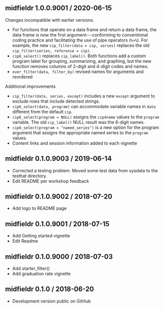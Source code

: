 



## midfieldr 1.0.0.9001 / 2020-06-15

Changes incompatible with earlier versions. 

- For functions that operate on a data frame and return a data frame, the data frame is now the first argument---conforming to conventional coding practice and facilitating the use of pipe operators (`%>%`). For example, the new `cip_filter(data = cip, series)` replaces the old `cip_filter(series, reference = cip)`.  
- `cip6_select()` replaces `cip_label()`. Both functions add a custom program label for grouping, summarizing, and graphing, but the new function removes columns of 2-digit and 4-digit codes and names. 
- `ever_filter(data, filter_by)` revised names for arguments and reordered  

Additional improvements 

- `cip_filter(data, series, except)` includes a new `except` argument to exclude rows that include detected strings. 
- `cip6_select(data, program)` can accommodate variable names in `data` different from the default `cip`. 
- `cip6_select(program = NULL)` assigns the `cip4name` values to the `program` variable. The old `cip_label()` NULL result was the 6-digit names. 
- `cip6_select(program = "named_series")` is a new option for the program argument that assigns the appropriate named series to the `program` values. 
- Content links and session information added to each vignette   





## midfieldr 0.1.0.9003 / 2019-06-14

- Corrected a testing problem. Moved some test data from sysdata to the testhat directory. 
- Edit README per workshop feedback 

## midfieldr 0.1.0.9002 / 2018-07-20

- Add logo to README page 

## midfieldr 0.1.0.9001 / 2018-07-15

- Add Getting started vignette 
- Edit Readme 

## midfieldr 0.1.0.9000 / 2018-07-03

- Add starter_filter() 
- Add graduation rate vignette


## midfieldr 0.1.0 / 2018-06-20

- Development version public on GitHub
  
<!-- major.minor.patch.dev -->
<!-- MAJOR version when you make incompatible API changes ->
<!-- MINOR version add functionality in a backwards-compatible manner ->
<!-- PATCH version backwards-compatible bug fixes ->

<!-- ### New features -->

<!-- ### Minor improvements -->

<!-- ### Bug fixes -->

<!-- ### Deprecated -->

<!-- ### Defunct -->

